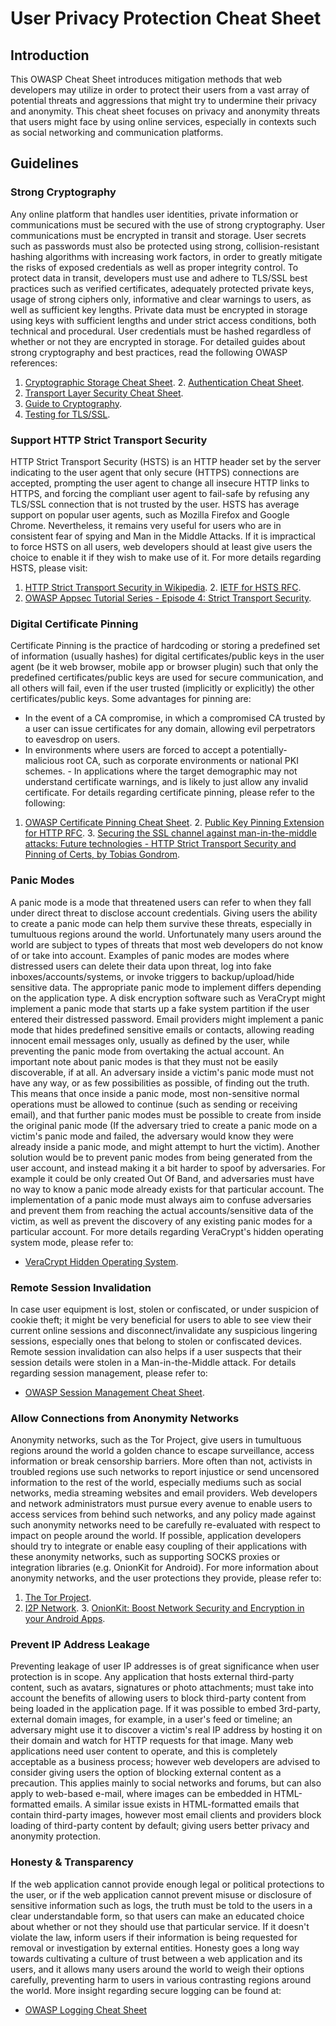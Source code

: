 # User Privacy Protection Cheat Sheet 
## Introduction 
This OWASP Cheat Sheet introduces mitigation methods that web developers may utilize in order to protect their users from a vast array of
potential threats and aggressions that might try to undermine their privacy and anonymity. This cheat sheet focuses on privacy and anonymity
threats that users might face by using online services, especially in contexts such as social networking and communication platforms.
 ## Guidelines
 ### Strong Cryptography
 Any online platform that handles user identities, private information or
communications must be secured with the use of strong cryptography. User communications must be encrypted in transit and storage. User secrets
such as passwords must also be protected using strong, collision-resistant hashing algorithms with increasing work factors, in
order to greatly mitigate the risks of exposed credentials as well as proper integrity control.
 To protect data in transit, developers must use and adhere to TLS/SSL
best practices such as verified certificates, adequately protected private keys, usage of strong ciphers only, informative and clear
warnings to users, as well as sufficient key lengths. Private data must be encrypted in storage using keys with sufficient lengths and under
strict access conditions, both technical and procedural. User credentials must be hashed regardless of whether or not they are
encrypted in storage. 
For detailed guides about strong cryptography and best practices, read the following OWASP references:
 1.  [Cryptographic Storage Cheat
    Sheet](Cryptographic_Storage_Cheat_Sheet.html.md). 2.  [Authentication Cheat Sheet](Authentication_Cheat_Sheet.md).
3.  [Transport Layer Security Cheat     Sheet](Transport_Layer_Security_Cheat_Sheet.html.md).
4.  [Guide to     Cryptography](https://wiki.owasp.org/index.php/Guide_to_Cryptography).
5.  [Testing for     TLS/SSL](https://owasp.org/www-project-web-security-testing-guide/stable/4-Web_Application_Security_Testing/09-Testing_for_Weak_Cryptography/01-Testing_for_Weak_SSL_TLS_Ciphers_Insufficient_Transport_Layer_Protection.md).
 ### Support HTTP Strict Transport Security
 HTTP Strict Transport Security (HSTS) is an HTTP header set by the
server indicating to the user agent that only secure (HTTPS) connections are accepted, prompting the user agent to change all insecure HTTP links
to HTTPS, and forcing the compliant user agent to fail-safe by refusing any TLS/SSL connection that is not trusted by the user.
 HSTS has average support on popular user agents, such as Mozilla Firefox
and Google Chrome. Nevertheless, it remains very useful for users who are in consistent fear of spying and Man in the Middle Attacks.
 If it is impractical to force HSTS on all users, web developers should
at least give users the choice to enable it if they wish to make use of it.
 For more details regarding HSTS, please visit:
 1.  [HTTP Strict Transport Security in
    Wikipedia](https://en.wikipedia.org/wiki/HTTP_Strict_Transport_Security). 2.  [IETF for HSTS RFC](https://tools.ietf.org/html/rfc6797).
3.  [OWASP Appsec Tutorial Series - Episode 4: Strict Transport     Security](http://www.youtube.com/watch?v=zEV3HOuM_Vw).
 ### Digital Certificate Pinning
 Certificate Pinning is the practice of hardcoding or storing a
predefined set of information (usually hashes) for digital certificates/public keys in the user agent (be it web browser, mobile
app or browser plugin) such that only the predefined certificates/public keys are used for secure communication, and all others will fail, even
if the user trusted (implicitly or explicitly) the other certificates/public keys.
 Some advantages for pinning are:
 -   In the event of a CA compromise, in which a compromised CA trusted
    by a user can issue certificates for any domain, allowing evil     perpetrators to eavesdrop on users.
-   In environments where users are forced to accept a     potentially-malicious root CA, such as corporate environments or
    national PKI schemes. -   In applications where the target demographic may not understand
    certificate warnings, and is likely to just allow any invalid     certificate.
 For details regarding certificate pinning, please refer to the
following: 
1.  [OWASP Certificate Pinning Cheat Sheet](Pinning_Cheat_Sheet.md). 2.  [Public Key Pinning Extension for HTTP
    RFC](https://tools.ietf.org/html/rfc7469). 3.  [Securing the SSL channel against man-in-the-middle attacks: Future
    technologies - HTTP Strict Transport Security and Pinning of Certs,     by Tobias
    Gondrom](https://owasp.org/www-pdf-archive/OWASP_defending-MITMA_APAC2012.pdf). 
### Panic Modes 
A panic mode is a mode that threatened users can refer to when they fall under direct threat to disclose account credentials.
 Giving users the ability to create a panic mode can help them survive
these threats, especially in tumultuous regions around the world. Unfortunately many users around the world are subject to types of
threats that most web developers do not know of or take into account. 
Examples of panic modes are modes where distressed users can delete their data upon threat, log into fake inboxes/accounts/systems, or
invoke triggers to backup/upload/hide sensitive data. 
The appropriate panic mode to implement differs depending on the application type. A disk encryption software such as VeraCrypt might
implement a panic mode that starts up a fake system partition if the user entered their distressed password.
 Email providers might implement a panic mode that hides predefined
sensitive emails or contacts, allowing reading innocent email messages only, usually as defined by the user, while preventing the panic mode
from overtaking the actual account. 
An important note about panic modes is that they must not be easily discoverable, if at all. An adversary inside a victim\'s panic mode must
not have any way, or as few possibilities as possible, of finding out the truth. This means that once inside a panic mode, most non-sensitive
normal operations must be allowed to continue (such as sending or receiving email), and that further panic modes must be possible to
create from inside the original panic mode (If the adversary tried to create a panic mode on a victim\'s panic mode and failed, the adversary
would know they were already inside a panic mode, and might attempt to hurt the victim).
 Another solution would be to prevent panic modes from being generated
from the user account, and instead making it a bit harder to spoof by adversaries. For example it could be only created Out Of Band, and
adversaries must have no way to know a panic mode already exists for that particular account.
 The implementation of a panic mode must always aim to confuse
adversaries and prevent them from reaching the actual accounts/sensitive data of the victim, as well as prevent the discovery of any existing
panic modes for a particular account. 
For more details regarding VeraCrypt\'s hidden operating system mode, please refer to:
 -   [VeraCrypt Hidden Operating
    System](https://www.veracrypt.fr/en/Hidden%20Operating%20System.md). 
### Remote Session Invalidation 
In case user equipment is lost, stolen or confiscated, or under suspicion of cookie theft; it might be very beneficial for users to able
to see view their current online sessions and disconnect/invalidate any suspicious lingering sessions, especially ones that belong to stolen or
confiscated devices. Remote session invalidation can also helps if a user suspects that their session details were stolen in a
Man-in-the-Middle attack. 
For details regarding session management, please refer to: 
-   [OWASP Session Management Cheat     Sheet](Session_Management_Cheat_Sheet.html.md).
 ### Allow Connections from Anonymity Networks
 Anonymity networks, such as the Tor Project, give users in tumultuous
regions around the world a golden chance to escape surveillance, access information or break censorship barriers. More often than not, activists
in troubled regions use such networks to report injustice or send uncensored information to the rest of the world, especially mediums such
as social networks, media streaming websites and email providers. 
Web developers and network administrators must pursue every avenue to enable users to access services from behind such networks, and any
policy made against such anonymity networks need to be carefully re-evaluated with respect to impact on people around the world.
 If possible, application developers should try to integrate or enable
easy coupling of their applications with these anonymity networks, such as supporting SOCKS proxies or integration libraries (e.g. OnionKit for
Android). 
For more information about anonymity networks, and the user protections they provide, please refer to:
 1.  [The Tor Project](https://www.torproject.org).
2.  [I2P Network](http://www.i2p2.de). 3.  [OnionKit: Boost Network Security and Encryption in your Android
    Apps](https://github.com/guardianproject/OnionKit). 
### Prevent IP Address Leakage 
Preventing leakage of user IP addresses is of great significance when user protection is in scope. Any application that hosts external
third-party content, such as avatars, signatures or photo attachments; must take into account the benefits of allowing users to block
third-party content from being loaded in the application page. 
If it was possible to embed 3rd-party, external domain images, for example, in a user\'s feed or timeline; an adversary might use it to
discover a victim\'s real IP address by hosting it on their domain and watch for HTTP requests for that image.
 Many web applications need user content to operate, and this is
completely acceptable as a business process; however web developers are advised to consider giving users the option of blocking external content
as a precaution. This applies mainly to social networks and forums, but can also apply to web-based e-mail, where images can be embedded in
HTML-formatted emails. 
A similar issue exists in HTML-formatted emails that contain third-party images, however most email clients and providers block loading of
third-party content by default; giving users better privacy and anonymity protection.
 ### Honesty & Transparency
 If the web application cannot provide enough legal or political
protections to the user, or if the web application cannot prevent misuse or disclosure of sensitive information such as logs, the truth must be
told to the users in a clear understandable form, so that users can make an educated choice about whether or not they should use that particular
service. 
If it doesn\'t violate the law, inform users if their information is being requested for removal or investigation by external entities.
 Honesty goes a long way towards cultivating a culture of trust between a
web application and its users, and it allows many users around the world to weigh their options carefully, preventing harm to users in various
contrasting regions around the world. 
More insight regarding secure logging can be found at: 
-   [OWASP Logging Cheat Sheet](Logging_Cheat_Sheet.md) 
